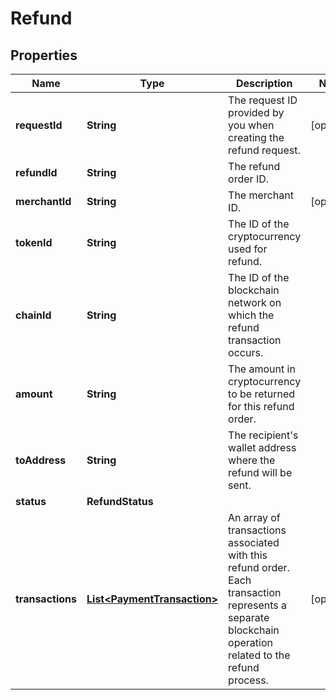 

# Refund


## Properties

| Name | Type | Description | Notes |
|------------ | ------------- | ------------- | -------------|
|**requestId** | **String** | The request ID provided by you when creating the refund request. |  [optional] |
|**refundId** | **String** | The refund order ID. |  |
|**merchantId** | **String** | The merchant ID. |  [optional] |
|**tokenId** | **String** | The ID of the cryptocurrency used for refund. |  |
|**chainId** | **String** | The ID of the blockchain network on which the refund transaction occurs. |  |
|**amount** | **String** | The amount in cryptocurrency to be returned for this refund order. |  |
|**toAddress** | **String** | The recipient&#39;s wallet address where the refund will be sent. |  |
|**status** | **RefundStatus** |  |  |
|**transactions** | [**List&lt;PaymentTransaction&gt;**](PaymentTransaction.md) | An array of transactions associated with this refund order. Each transaction represents a separate blockchain operation related to the refund process. |  [optional] |



